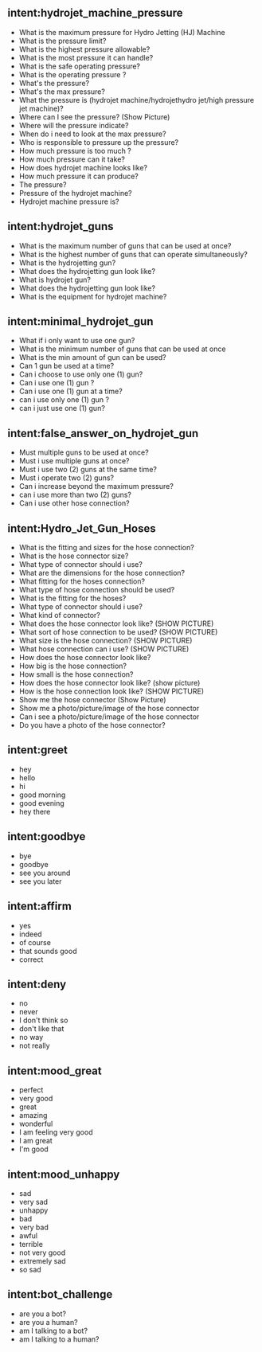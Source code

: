 ## intent:hydrojet_machine_pressure
- What is the maximum pressure for Hydro Jetting (HJ) Machine
- What is the pressure limit?								
- What is the highest pressure allowable?								
- What is the most pressure it can handle?								
- What is the safe operating pressure?								
- What is the operating pressure ?								
- What's the pressure?								
- What's the max pressure?								
- What the pressure is (hydrojet machine/hydrojethydro jet/high pressure jet machine)?
- Where can I see the pressure? (Show Picture)								
- Where will the pressure indicate?
- When do i need to look at the max pressure?								
- Who is responsible to pressure up the pressure?
- How much pressure is too much ?								
- How much pressure can it take?								
- How does hydrojet machine looks like?								
- How much pressure it can produce?								
- The pressure?								
- Pressure of the hydrojet machine?								
- Hydrojet machine pressure is?

## intent:hydrojet_guns
- What is the maximum number of guns that can be used at once?
- What is the highest number of guns that can operate simultaneously?
- What is the hydrojetting gun?						
- What does the hydrojetting gun look like?								
- What is hydrojet gun?								
- What does the hydrojetting gun look like?								
- What is the equipment for hydrojet machine?

## intent:minimal_hydrojet_gun
-	What if i only want to use one gun?								
- What is the minimum number of guns that can be used at once
- What is the min amount of gun can be used?
- Can 1 gun be used at a time?								
- Can i choose to use only one (1) gun?								
- Can i use one (1) gun ?								
- Can i use one (1) gun at a time?								
- can i use only one (1) gun ?								
- can i just use one (1) gun?

## intent:false_answer_on_hydrojet_gun
- Must multiple guns to be used at once?								
- Must i use multiple guns at once?								
- Must i use two (2) guns at the same time?								
- Must i operate two (2) guns?								
- Can i increase beyond the maximum pressure? 								
- can i use more than two (2) guns? 								
- Can i use other hose connection? 		

## intent:Hydro_Jet_Gun_Hoses
- What is the fitting and sizes for the hose connection?
- What is the hose connector size?								
- What type of connector should i use?								
- What are the dimensions for the hose connection?
- What fitting for the hoses connection?								
- What type of hose connection should be used?								
- What is the fitting for the hoses?								
- What type of connector should i use?								
- What kind of connector?
- What does the hose connector look like? (SHOW PICTURE)
- What sort of hose connection to be used? (SHOW PICTURE)
- What size is the hose connection? (SHOW PICTURE)					
- What hose connection can i use? (SHOW PICTURE)
- How does the hose connector look like?								
- How big is the hose connection?								
- How small is the hose connection?								
- How does the hose connector look like? (show picture)
- How is the hose connection look like? (SHOW PICTURE)
- Show me the hose connector (Show Picture)								
- Show me a photo/picture/image of the hose connector
- Can i see a photo/picture/image of the hose connector
- Do you have a photo of the hose connector?

## intent:greet
- hey
- hello
- hi
- good morning
- good evening
- hey there

## intent:goodbye
- bye
- goodbye
- see you around
- see you later

## intent:affirm
- yes
- indeed
- of course
- that sounds good
- correct

## intent:deny
- no
- never
- I don't think so
- don't like that
- no way
- not really

## intent:mood_great
- perfect
- very good
- great
- amazing
- wonderful
- I am feeling very good
- I am great
- I'm good

## intent:mood_unhappy
- sad
- very sad
- unhappy
- bad
- very bad
- awful
- terrible
- not very good
- extremely sad
- so sad

## intent:bot_challenge
- are you a bot?
- are you a human?
- am I talking to a bot?
- am I talking to a human?
